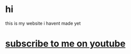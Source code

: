 # hi
this is my website i havent made yet



# [subscribe to me on youtube](youtube.com/@VINgaming1113)
